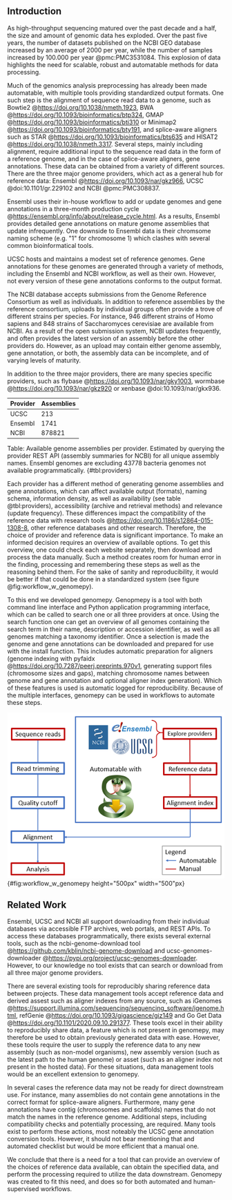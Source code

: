## Introduction
As high-throughput sequencing matured over the past decade and a half, the size and amount of genomic data hes exploded.
Over the past five years, the number of datasets published on the NCBI GEO database increased by an average of 2000 per year, while the number of samples increased by 100.000 per year @pmc:PMC3531084.
This explosion of data highlights the need for scalable, robust and automatable methods for data processing.

Much of the genomics analysis preprocessing has already been made automatable, with multiple tools providing standardized output formats.
One such step is the alignment of sequence read data to a genome, such as Bowtie2 @https://doi.org/10.1038/nmeth.1923, BWA @https://doi.org/10.1093/bioinformatics/btp324, GMAP @https://doi.org/10.1093/bioinformatics/bti310 or Minimap2 @https://doi.org/10.1093/bioinformatics/bty191, and splice-aware aligners such as STAR @https://doi.org/10.1093/bioinformatics/bts635 and HISAT2 @https://doi.org/10.1038/nmeth.3317.
Several steps, mainly including alignment, require additional input to the sequence read data in the form of a reference genome, and in the case of splice-aware aligners, gene annotations.
These data can be obtained from a variety of different sources.
There are the three major genome providers, which act as a general hub for reference data: Ensembl @https://doi.org/10.1093/nar/gkz966, UCSC @doi:10.1101/gr.229102 and NCBI @pmc:PMC308837.

Ensembl uses their in-house workflow to add or update genomes and gene annotations in a three-month production cycle @https://ensembl.org/info/about/release_cycle.html.
As a results, Ensembl provides detailed gene annotations on mature genome assemblies that update infrequently.
One downside to Ensembl data is their chromsome naming scheme (e.g. "1" for chromosome 1) which clashes with several common bioinformatical tools.

UCSC hosts and maintains a modest set of reference genomes.
Gene annotations for these genomes are generated through a variety of methods, including the Ensembl and NCBI workflow, as well as their own.
However, not every version of these gene annotations conforms to the output format.

The NCBI database accepts submissions from the Genome Reference Consortium as well as individuals.
In addition to reference assemblies by the reference consortium, uploads by individual groups often provide a trove of different strains per species.
For instance, 946 different strains of Homo sapiens and 848 strains of Saccharomyces cerevisiae are available from NCBI.
As a result of the open submission system, NCBI updates frequently, and often provides the latest version of an assembly before the other providers do.
However, as an upload may contain either genome assembly, gene annotation, or both, the assembly data can be incomplete, and of varying levels of maturity.

In addition to the three major providers, there are many species specific providers, such as flybase @https://doi.org/10.1093/nar/gky1003, wormbase @https://doi.org/10.1093/nar/gkz920 or xenbase @doi:10.1093/nar/gkx936.

<!--| Provider | Assemblies |-->
<!--|----------|------------|-->
<!--| Ensembl bacteria (excluded in the other number) | 43778 |-->
<!--| NCBI bacteria    (included in the other number) | 28631 |-->

| Provider | Assemblies |
|----------|------------|
| UCSC |  213 |
| Ensembl |  1741 |
| NCBI | 878821 |

Table: Available genome assemblies per provider.
Estimated by querying the provider REST API (assembly summaries for NCBI) for all unique assembly names.
Ensembl genomes are excluding 43778 bacteria genomes not available programmatically.
{#tbl:providers}

Each provider has a different method of generating genome assemblies and gene annotations, which can affect available output (formats), naming schema, information density, as well as availability (see table @tbl:providers), accessibility (archive and retrieval methods) and relevance (update frequency).
These differences impact the compatibility of the reference data with research tools @https://doi.org/10.1186/s12864-015-1308-8, other reference databases and other research.
Therefore, the choice of provider and reference data is significant importance.
To make an informed decision requires an overview of available options.
To get this overview, one could check each website separately, then download and process the data manually.
Such a method creates room for human error in the finding, processing and remembering these steps as well as the reasoning behind them.
For the sake of sanity and reproducibility, it would be better if that could be done in a standardized system (see figure @fig:workflow_w_genomepy).

To this end we developed genomepy.
Genopmepy is a tool with both command line interface and Python application programming interface, which can be called to search one or all three providers at once.
Using the search function one can get an overview of all genomes containing the search term in their name, description or accession identifier, as well as all genomes matching a taxonomy identifier.
Once a selection is made the genome and gene annotations can be downloaded and prepared for use with the install function.
This includes automatic preparation for aligners (genome indexing with pyfaidx @https://doi.org/10.7287/peerj.preprints.970v1, generating support files (chromosome sizes and gaps), matching chromosome names between genome and gene annotation and optional aligner index generation).
Which of these features is used is automatic logged for reproducibility.
Because of the multiple interfaces, genomepy can be used in workflows to automate these steps.

![Overview of a sequence alignment workflow reviewing the steps automatable by genomepy](images/workflow_w_genomepy.png){#fig:workflow_w_genomepy height="500px" width="500"px}

## Related Work
Ensembl, UCSC and NCBI all support downloading from their individual databases via accessible FTP archives, web portals, and REST APIs.
To access these databases programmatically, there exists several external tools, such as the ncbi-genome-download tool @https://github.com/kblin/ncbi-genome-download and ucsc-genomes-downloader @https://pypi.org/project/ucsc-genomes-downloader.
However, to our knowledge no tool exists that can search or download from all three major genome providers.

There are several existing tools for reproducibly sharing reference data between projects.
These data management tools accept reference data and derived assest such as aligner indexes from any source, such as iGenomes @https://support.illumina.com/sequencing/sequencing_software/igenome.html, refGenie @https://doi.org/10.1093/gigascience/giz149 and Go Get Data @https://doi.org/10.1101/2020.09.10.291377.
These tools excel in their ability to reproducibly share data, a feature which is not present in genomepy, may therefore be used to obtain previously generated data with ease.
However, these tools require the user to supply the reference data to any new assembly (such as non-model organisms), new assembly version (such as the latest path to the human genome) or asset (such as an aligner index not present in the hosted data).
For these situations, data management tools would be an excellent extension to genomepy.

In several cases the reference data may not be ready for direct downstream use.
For instance, many assemblies do not contain gene annotations in the correct format for splice-aware aligners.
Furthermore, many gene annotations have contig (chromosomes and scaffolds) names that do not match the names in the reference genome.
Additional steps, including compatibility checks and potentially processing, are required.
Many tools exist to perform these actions, most noteably the UCSC gene annotation conversion tools.
However, it should not bear mentioning that and automated checklist but would be more efficient that a manual one.

We conclude that there is a need for a tool that can provide an overview of the choices of reference data available, can obtain the specified data, and perform the processing required to utilize the data downstream.
Genomepy was created to fit this need, and does so for both automated and human-supervised workflows.
